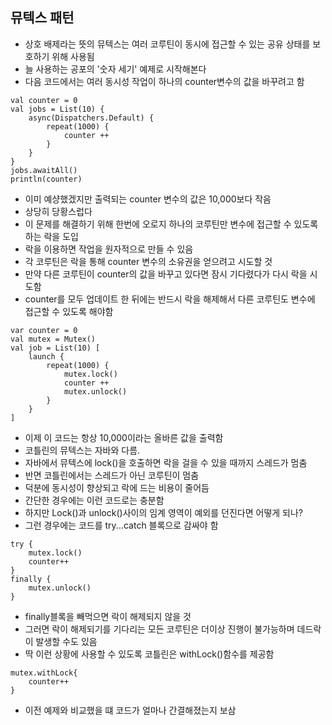 ## 뮤텍스 패턴
- 상호 배제라는 뜻의 뮤텍스는 여러 코루틴이 동시에 접근할 수 있는 공유 상태를 보호하기 위해 사용됨
- 늘 사용하는 공포의 '숫자 세기' 예제로 시작해본다
- 다음 코드에서는 여러 동시성 작업이 하나의 counter변수의 값을 바꾸려고 함
```
val counter = 0
val jobs = List(10) {
    async(Dispatchers.Default) {
        repeat(1000) {
            counter ++
        }
    }
}
jobs.awaitAll()
println(counter)
```
- 이미 예샹했겠지만 출력되는 counter 변수의 값은 10,000보다 작음
- 상당히 당황스럽다
- 이 문제를 해결하기 위해 한번에 오로지 하나의 코루틴만 변수에 접근할 수 있도록 하는 락을 도입
- 락을 이용하면 작업을 원자적으로 만들 수 있음
- 각 코루틴은 락을 통해 counter 변수의 소유권을 얻으려고 시도할 것
- 만약 다른 코루틴이 counter의 값을 바꾸고 있다면 잠시 기다렸다가 다시 락을 시도함
- counter를 모두 업데이트 한 뒤에는 반드시 락을 해제해서 다른 코루틴도 변수에 접근할 수 있도록 해야함
```
var counter = 0
val mutex = Mutex()
val job = List(10) [
    launch {
        repeat(1000) {
            mutex.lock()
            counter ++
            mutex.unlock()
        }
    }
]
```
- 이제 이 코드는 항상 10,000이라는 올바른 값을 출력함
- 코틀린의 뮤텍스는 자바와 다름.
- 자바에서 뮤텍스에 lock()을 호출하면 락을 걸을 수 있을 때까지 스레드가 멈춤
- 반면 코틀린에서는 스레드가 아닌 코루틴이 멈춤
- 덕분에 동시성이 향상되고 락에 드는 비용이 줄어듬
- 간단한 경우에는 이런 코드로는 충분함
- 하지만 Lock()과 unlock()사이의 임계 영역이 예외를 던진다면 어떻게 되나?
- 그런 경우에는 코드를 try...catch 블록으로 감싸야 함
```
try {
    mutex.lock()
    counter++
}
finally {
    mutex.unlock()
}
```
- finally블록을 빼먹으면 락이 해제되지 않을 것
- 그러면 락이 해제되기를 기다리는 모든 코루틴은 더이상 진행이 불가능하며 데드락이 발생할 수도 있음
- 딱 이런 상황에 사용할 수 있도록 코틀린은 withLock()함수를 제공함
```
mutex.withLock{
    counter++
}
```
- 이전 예제와 비교했을 떄 코드가 얼마나 간결해졌는지 보삼
